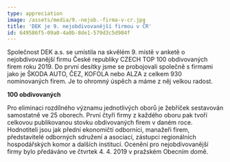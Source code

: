 ```yaml
---
type: appreciation
image: /assets/media/9.-nejob.-firma-v-cr.jpg
title: 'DEK je 9. nejobdivovanější firmou v ČR'
id: 649586f5-09a0-4a0b-8de1-579d3c5d984f
---
```

<p>Společnost DEK a.s. se umístila na skvělém 9. místě v anketě o nejobdivovanější firmu České republiky CZECH TOP 100 obdivovaných firem roku 2019. Do první desítky jsme se probojovali společně s firmami jako je ŠKODA AUTO, ČEZ, KOFOLA nebo ALZA z celkem 930 nominovaných firem. Je to ohromný úspěch a máme z něj velkou radost.
</p>
<p><strong>100 obdivovaných</strong><i><u></u></i>
</p>
<p>Pro eliminaci rozdílného významu jednotlivých oborů je žebříček sestavován samostatně ve 25 oborech. První čtyři firmy z každého oboru pak tvoří celkovou publikovanou stovku obdivovaných firem v daném roce. Hodnotiteli jsou jak přední ekonomičtí odborníci, manažeři firem, představitelé odborných sdružení a asociací, zástupci regionálních hospodářských komor a dalších institucí. Ocenění pro nejobdivovanější firmy bylo předáváno ve čtvrtek 4. 4. 2019 v pražském Obecním domě.
</p>